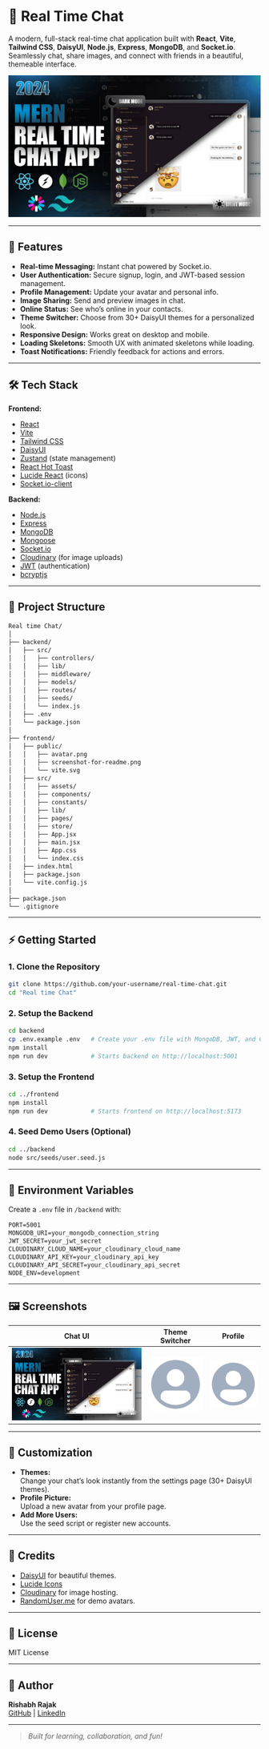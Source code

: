 # 💬 Real Time Chat

A modern, full-stack real-time chat application built with **React**, **Vite**, **Tailwind CSS**, **DaisyUI**, **Node.js**, **Express**, **MongoDB**, and **Socket.io**.  
Seamlessly chat, share images, and connect with friends in a beautiful, themeable interface.

![Screenshot](frontend/public/screenshot-for-readme.png)

---

## 🚀 Features

- **Real-time Messaging:** Instant chat powered by Socket.io.
- **User Authentication:** Secure signup, login, and JWT-based session management.
- **Profile Management:** Update your avatar and personal info.
- **Image Sharing:** Send and preview images in chat.
- **Online Status:** See who’s online in your contacts.
- **Theme Switcher:** Choose from 30+ DaisyUI themes for a personalized look.
- **Responsive Design:** Works great on desktop and mobile.
- **Loading Skeletons:** Smooth UX with animated skeletons while loading.
- **Toast Notifications:** Friendly feedback for actions and errors.

---

## 🛠️ Tech Stack

**Frontend:**
- [React](https://react.dev/)
- [Vite](https://vitejs.dev/)
- [Tailwind CSS](https://tailwindcss.com/)
- [DaisyUI](https://daisyui.com/)
- [Zustand](https://zustand-demo.pmnd.rs/) (state management)
- [React Hot Toast](https://react-hot-toast.com/)
- [Lucide React](https://lucide.dev/) (icons)
- [Socket.io-client](https://socket.io/)

**Backend:**
- [Node.js](https://nodejs.org/)
- [Express](https://expressjs.com/)
- [MongoDB](https://www.mongodb.com/)
- [Mongoose](https://mongoosejs.com/)
- [Socket.io](https://socket.io/)
- [Cloudinary](https://cloudinary.com/) (for image uploads)
- [JWT](https://jwt.io/) (authentication)
- [bcryptjs](https://www.npmjs.com/package/bcryptjs)

---

## 📂 Project Structure

```
Real time Chat/
│
├── backend/
│   ├── src/
│   │   ├── controllers/
│   │   ├── lib/
│   │   ├── middleware/
│   │   ├── models/
│   │   ├── routes/
│   │   ├── seeds/
│   │   └── index.js
│   ├── .env
│   └── package.json
│
├── frontend/
│   ├── public/
│   │   ├── avatar.png
│   │   ├── screenshot-for-readme.png
│   │   └── vite.svg
│   ├── src/
│   │   ├── assets/
│   │   ├── components/
│   │   ├── constants/
│   │   ├── lib/
│   │   ├── pages/
│   │   ├── store/
│   │   ├── App.jsx
│   │   ├── main.jsx
│   │   ├── App.css
│   │   └── index.css
│   ├── index.html
│   ├── package.json
│   └── vite.config.js
│
├── package.json
└── .gitignore
```

---

## ⚡ Getting Started

### 1. **Clone the Repository**

```bash
git clone https://github.com/your-username/real-time-chat.git
cd "Real time Chat"
```

### 2. **Setup the Backend**

```bash
cd backend
cp .env.example .env   # Create your .env file with MongoDB, JWT, and Cloudinary credentials
npm install
npm run dev            # Starts backend on http://localhost:5001
```

### 3. **Setup the Frontend**

```bash
cd ../frontend
npm install
npm run dev            # Starts frontend on http://localhost:5173
```

### 4. **Seed Demo Users (Optional)**

```bash
cd ../backend
node src/seeds/user.seed.js
```

---

## 🔑 Environment Variables

Create a `.env` file in `/backend` with:

```env
PORT=5001
MONGODB_URI=your_mongodb_connection_string
JWT_SECRET=your_jwt_secret
CLOUDINARY_CLOUD_NAME=your_cloudinary_cloud_name
CLOUDINARY_API_KEY=your_cloudinary_api_key
CLOUDINARY_API_SECRET=your_cloudinary_api_secret
NODE_ENV=development
```

---

## 🖼️ Screenshots

| Chat UI | Theme Switcher | Profile |
|---------|----------------|---------|
| ![Chat](frontend/public/screenshot-for-readme.png) | ![Theme](frontend/public/avatar.png) | ![Profile](frontend/public/avatar.png) |

---

## 🎨 Customization

- **Themes:**  
  Change your chat’s look instantly from the settings page (30+ DaisyUI themes).
- **Profile Picture:**  
  Upload a new avatar from your profile page.
- **Add More Users:**  
  Use the seed script or register new accounts.

---

## 🙌 Credits

- [DaisyUI](https://daisyui.com/) for beautiful themes.
- [Lucide Icons](https://lucide.dev/)
- [Cloudinary](https://cloudinary.com/) for image hosting.
- [RandomUser.me](https://randomuser.me/) for demo avatars.

---

## 📄 License

MIT License

---

## 👤 Author

**Rishabh Rajak**  
[GitHub](https://github.com/Rishabh028) | [LinkedIn](https://www.linkedin.com/in/rishabh-rajak-621318316/)

---

> _Built for learning, collaboration, and fun!_
